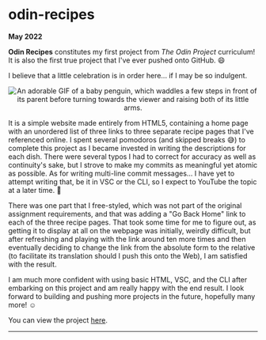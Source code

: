 # odin-recipes

**May 2022**

**Odin Recipes** constitutes my first project from *The Odin Project* curriculum! It is also the first true project that I've ever pushed onto GitHub. :smile:

I believe that a little celebration is in order here... if I may be so indulgent.

<p align="center">
    <img src="https://img.ibxk.com.br/2014/05/24/24105746508033.gif" alt="An adorable GIF of a baby penguin, which waddles a few steps in front of its parent before turning towards the viewer and raising both of its little arms."/>
</p>

It is a simple website made entirely from HTML5, containing a home page with an unordered list of three links to three separate recipe pages that I've referenced online. I spent several pomodoros (and skipped breaks :sweat_smile:) to complete this project as I became invested in writing the descriptions for each dish. There were several typos I had to correct for accuracy as well as continuity's sake, but I strove to make my commits as meaningful yet atomic as possible. As for writing multi-line commit messages... I have yet to attempt writing that, be it in VSC or the CLI, so I expect to YouTube the topic at a later time. :penguin:

There was one part that I free-styled, which was not part of the original assignment requirements, and that was adding a "Go Back Home" link to each of the three recipe pages. That took some time for me to figure out, as getting it to display at all on the webpage was initially, weirdly difficult, but after refreshing and playing with the link around ten more times and then eventually deciding to change the link from the absolute form to the relative (to facilitate its translation should I push this onto the Web), I am satisfied with the result.

I am much more confident with using basic HTML, VSC, and the CLI after embarking on this project and am really happy with the end result. I look forward to building and pushing more projects in the future, hopefully many more! :relaxed:

You can view the project [here](https://chiisquare.github.io/odin-recipes/).

---